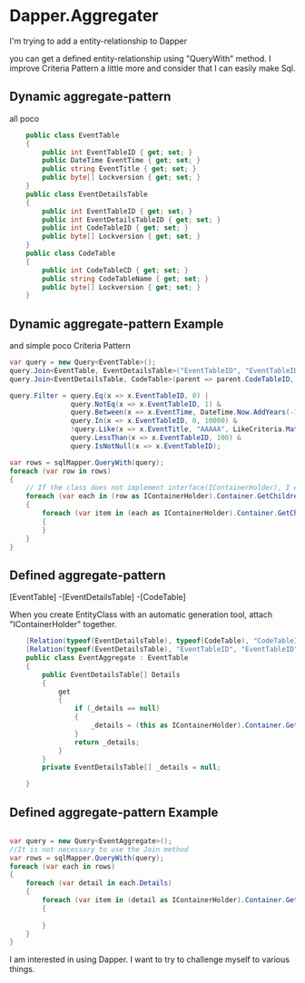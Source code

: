 # Dapper.Aggregater

I'm trying to add a entity-relationship to Dapper


you can get a defined entity-relationship using "QueryWith" method.
I improve Criteria Pattern a little more and consider that I can easily make Sql.


Dynamic aggregate-pattern
--------
all poco

```csharp
    public class EventTable
    {
        public int EventTableID { get; set; }
        public DateTime EventTime { get; set; }
        public string EventTitle { get; set; }
        public byte[] Lockversion { get; set; }
    }
    public class EventDetailsTable
    {
        public int EventTableID { get; set; }
        public int EventDetailsTableID { get; set; }
        public int CodeTableID { get; set; }
        public byte[] Lockversion { get; set; }
    }
    public class CodeTable
    {
        public int CodeTableCD { get; set; }
        public string CodeTableName { get; set; }
        public byte[] Lockversion { get; set; }
    }    
```

Dynamic aggregate-pattern Example
--------
and simple poco Criteria Pattern 


```csharp
var query = new Query<EventTable>();
query.Join<EventTable, EventDetailsTable>("EventTableID", "EventTableID");
query.Join<EventDetailsTable, CodeTable>(parent => parent.CodeTableID, child => child.CodeTableCD);

query.Filter = query.Eq(x => x.EventTableID, 0) |
               query.NotEq(x => x.EventTableID, 1) &
               query.Between(x => x.EventTime, DateTime.Now.AddYears(-10), DateTime.Now.AddYears(10)) &
               query.In(x => x.EventTableID, 0, 10000) &
               !query.Like(x => x.EventTitle, "AAAAA", LikeCriteria.Match.Start) |
               query.LessThan(x => x.EventTableID, 100) &
               query.IsNotNull(x => x.EventTableID);

var rows = sqlMapper.QueryWith(query);
foreach (var row in rows)
{
    // If the class does not implement interface(IContainerHolder), I embed interface dynamically using TypeBuilder.
    foreach (var each in (row as IContainerHolder).Container.GetChildren<EventDetailsTable>())
    {
        foreach (var item in (each as IContainerHolder).Container.GetChildren<CodeTable>())
        {
        }
    }
}
```



Defined aggregate-pattern
--------
[EventTable]
  -[EventDetailsTable]
    -[CodeTable]

When you create EntityClass with an automatic generation tool, attach "IContainerHolder" together.
```csharp
    [Relation(typeof(EventDetailsTable), typeof(CodeTable), "CodeTableID", "CodeTableCD")]
    [Relation(typeof(EventDetailsTable), "EventTableID", "EventTableID")]
    public class EventAggregate : EventTable
    {
        public EventDetailsTable[] Details
        {
            get
            {
                if (_details == null)
                {
                    _details = (this as IContainerHolder).Container.GetChildren<EventDetailsTable>().ToArray();
                }
                return _details;
            }
        }
        private EventDetailsTable[] _details = null;

    }
```

Defined aggregate-pattern Example
--------
```csharp

var query = new Query<EventAggregate>();
//It is not necessary to use the Join method
var rows = sqlMapper.QueryWith(query);
foreach (var each in rows)
{
    foreach (var detail in each.Details)
    {
        foreach (var item in (detail as IContainerHolder).Container.GetChildren<CodeTable>())
        {
            
        }
    }
}

```



I am interested in using Dapper.
I want to try to challenge myself to various things.
